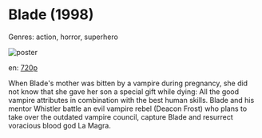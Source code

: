 # Blade (1998)

Genres: action, horror, superhero

![poster](http://image.tmdb.org/t/p/w500/r0RQ9ZOEZglLOeYDNJTehVTRoR6.jpg)

en:
  [720p](magnet:?xt=urn:btih:AEDDCD5E812B13382165A6EBBB0097833B4B47C5&tr=udp://glotorrents.pw:6969/announce&tr=udp://tracker.opentrackr.org:1337/announce&tr=udp://torrent.gresille.org:80/announce&tr=udp://tracker.openbittorrent.com:80&tr=udp://tracker.coppersurfer.tk:6969&tr=udp://tracker.leechers-paradise.org:6969&tr=udp://p4p.arenabg.ch:1337&tr=udp://tracker.internetwarriors.net:1337)
  


When Blade's mother was bitten by a vampire during pregnancy, she did not know that she gave her son a special gift while dying: All the good vampire attributes in combination with the best human skills. Blade and his mentor Whistler battle an evil vampire rebel (Deacon Frost) who plans to take over the outdated vampire council, capture Blade and resurrect voracious blood god La Magra.